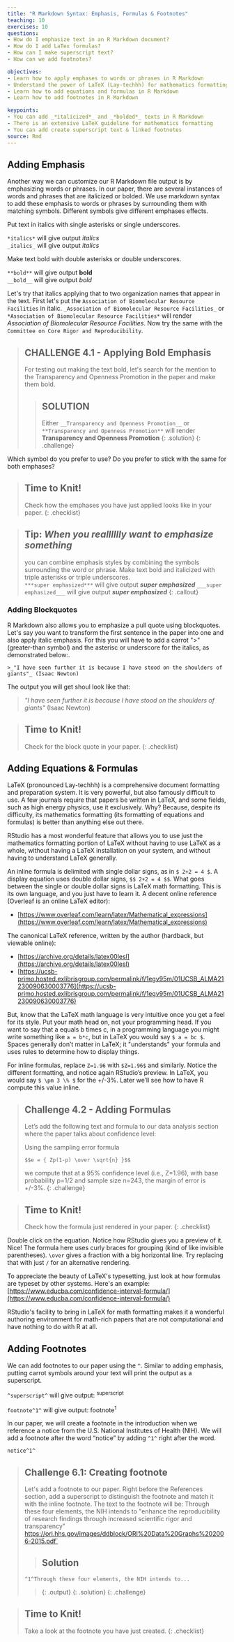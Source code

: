 ```yaml
---
title: "R Markdown Syntax: Emphasis, Formulas & Footnotes"
teaching: 10
exercises: 10
questions:
- How do I emphasize text in an R Markdown document?
- How do I add LaTex formulas?
- How can I make superscript text?
- How can we add footnotes?

objectives:
- Learn how to apply emphases to words or phrases in R Markdown
- Understand the power of LaTeX (Lay-techhh) for mathematics formatting
- Learn how to add equations and formulas in R Markdown 
- Learn how to add footnotes in R Markdown

keypoints:
- You can add _*italicized*_ and _*bolded*_ texts in R Markdown
- There is an extensive LaTeX guideline for mathematics formatting
- You can add create superscript text & linked footnotes 
source: Rmd
---
```





## Adding Emphasis

Another way we can customize our R Markdown file output is by emphasizing words or phrases. In our paper, there are several instances of words and phrases that are italicized or bolded. We use markdown syntax to add these emphasis to words or phrases by surrounding them with matching symbols. Different symbols give different emphases effects. 

Put text in italics with single asterisks or single underscores.  

```*italics*``` will give output *italics*  
```_italics_``` will give output _italics_

Make text bold with double asterisks or double underscores.  

```**bold**``` will give output **bold**  
```__bold__``` will give output _bold_  

Let's try that italics applying that to two organization names that appear in the text. First let's put the `Association of Biomolecular Resource Facilities` in italic. `_Association of Biomolecular Resource Facilities_` or `*Association of Biomolecular Resource Facilities*` will render _Association of Biomolecular Resource Facilities_. Now try the same with the `Committee on Core Rigor and Reproducibility`. 

> ## CHALLENGE 4.1 - Applying Bold Emphasis
> For testing out making the text bold, let's search for the mention to the Transparency and Openness Promotion in the paper and make them bold.
>> ## SOLUTION
>> Either `__Transparency and Openness Promotion__` or `**Transparency and Openness Promotion**` will render **Transparency and Openness Promotion**
> {: .solution}
{: .challenge}

Which symbol do you prefer to use? Do you prefer to stick with the same for both emphases? 

> ## Time to Knit!
> Check how the emphases you have just applied looks like in your paper. 
{: .checklist}

>## Tip: ***When you realllllly want to emphasize something***
> 
> you can combine emphasis styles by combining the symbols surrounding the word or phrase. 
> Make text bold and  italicized with triple asterisks or triple underscores.  
> ```***super emphasized***``` will give output ***super emphasized*** 
> ```___super emphasized___``` will give output ___super emphasized___
{: .callout}

### Adding Blockquotes

R Markdown also allows you to emphasize a pull quote using blockquotes. Let's say you want to transform the first sentence in the paper into one and also apply italic emphasis. For this you will have to add a carrot ">" (greater-than symbol) and the asterisc or underscore for the italics, as demonstrated below:.

`>_"I have seen further it is because I have stood on the shoulders of giants"_ (Isaac Newton)`

The output you will get shoul look like that:

>_"I have seen further it is because I have stood on the shoulders of giants"_ (Isaac Newton)


> ## Time to Knit!
> Check for the block quote in your paper. 
{: .checklist}


## Adding Equations & Formulas

LaTeX (pronounced Lay-techhh) is a comprehensive document formatting and preparation system.  It is very powerful, but also famously difficult to use.  A few journals require that papers be written in LaTeX, and some fields, such as high energy physics, use it exclusively.  Why?  Because, despite its difficulty, its mathematics formatting (its formatting of equations and formulas) is better than anything else out there.

RStudio has a most wonderful feature that allows you to use just the mathematics formatting portion of LaTeX without having to use LaTeX as a whole, without having a LaTeX installation on your system, and without having to understand LaTeX generally.

An inline formula is delimited with single dollar signs, as in `$ 2+2 = 4 $`.  A display equation uses double dollar signs, `$$ 2+2 = 4 $$`.  What goes between the single or double dollar signs is LaTeX math formatting.  This is its own language, and you just have to learn it.  A decent online reference (Overleaf is an online LaTeX editor):

- [https://www.overleaf.com/learn/latex/Mathematical_expressions](https://www.overleaf.com/learn/latex/Mathematical_expressions)

The canonical LaTeX reference, written by the author (hardback, but viewable online):

- [https://archive.org/details/latex00lesl](https://archive.org/details/latex00lesl)
- [https://ucsb-primo.hosted.exlibrisgroup.com/permalink/f/1egv95m/01UCSB_ALMA21230090630003776](https://ucsb-primo.hosted.exlibrisgroup.com/permalink/f/1egv95m/01UCSB_ALMA21230090630003776)

But, know that the LaTeX math language is very intuitive once you get a feel for its style.  Put your math head on, not your programming head.  If you want to say that a equals b times c, in a programming language you might write something like `a = b*c`, but in LaTeX you would say `$ a = bc $`. Spaces generally don’t matter in LaTeX; it "understands" your formula and uses rules to determine how to display things.

For inline formulas, replace `Z=1.96` with `$Z=1.96$` and similarly. Notice the different formatting, and notice again RStudio’s preview.  In LaTeX, you would say `$ \pm 3 \% $` for the +/-3%.  Later we’ll see how to have R compute this value inline.

> ## Challenge 4.2 - Adding Formulas  
>
> Let’s add the following text and formula to our data analysis section where the paper talks about confidence level:
>
> Using the sampling error formula
>
> ```$$e = { Zp(1-p) \over \sqrt{n} }$$```
> 
> we compute that at a 95% confidence level (i.e., Z=1.96), with base probability p=1/2 and sample 
> size n=243, the margin of error is +/-3%.
{: .challenge}

> ## Time to Knit!
> Check how the formula just rendered in your paper. 
{: .checklist}

Double click on the equation. Notice how RStudio gives you a preview of it. Nice! The formula here uses curly braces for grouping (kind of like invisible parentheses). `\over` gives a fraction with a big horizontal line. Try replacing that with just `/` for an alternative rendering.

To appreciate the beauty of LaTeX's typesetting, just look at how formulas are typeset by other systems. Here's an example: [https://www.educba.com/confidence-interval-formula/](https://www.educba.com/confidence-interval-formula/)

RStudio's facility to bring in LaTeX for math formatting makes it a wonderful authoring environment for math-rich papers that are not computational and have nothing to do with R at all.

## Adding Footnotes

We can add footnotes to our paper using the `^`. Similar to adding emphasis, putting carrot symbols around your text will print the output as a superscript. 

`^superscript^` will give output: <sup>superscript<sup>

`footnote^1^` will give output: footnote<sup>1<sup>

In our paper, we will create a footnote in the introduction when we reference a notice from the U.S. National Institutes of Health (NIH). We will add a footnote after the word “notice” by adding `^1^` right after the word. 

`notice^1^`

> ## Challenge 6.1: Creating footnote 
>
> Let's add a footnote to our paper. Right before the References section, add a superscript to distinguish the footnote and match it with the inline footnote. The text to the footnote will be:
>Through these four elements, the NIH intends to "enhance the reproducibility of research findings through increased scientific rigor and transparency" https://ori.hhs.gov/images/ddblock/ORI%20Data%20Graphs%202006-2015.pdf`
>
>> ## Solution
> ``^1^Through these four elements, the NIH intends to...``
>> {: .output}
> {: .solution}
{: .challenge}


> ## Time to Knit!
> Take a look at the footnote you have just created.
{: .checklist}
